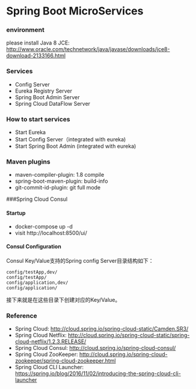 Spring Boot MicroServices
==================================

### environment

please install Java 8 JCE: http://www.oracle.com/technetwork/java/javase/downloads/jce8-download-2133166.html

### Services

* Config Server
* Eureka Registry Server
* Spring Boot Admin Server
* Spring Cloud DataFlow Server

### How to start services

* Start Eureka
* Start Config Server（integrated with eureka)
* Start Spring Boot Admin (integrated with eureka)

### Maven plugins

* maven-compiler-plugin: 1.8 compile
* spring-boot-maven-plugin: build-info
* git-commit-id-plugin: git full mode

###Spring Cloud Consul

#### Startup

* docker-compose up -d
* visit http://localhost:8500/ui/

#### Consul Configuration

Consul Key/Value支持的Spring config Server目录结构如下：

    config/testApp,dev/
    config/testApp/
    config/application,dev/
    config/application/

接下来就是在这些目录下创建对应的Key/Value。

### Reference

* Spring Cloud: http://cloud.spring.io/spring-cloud-static/Camden.SR3/
* Spring Cloud Netflix: http://cloud.spring.io/spring-cloud-static/spring-cloud-netflix/1.2.3.RELEASE/
* Spring Cloud Consul: http://cloud.spring.io/spring-cloud-consul/
* Spring Cloud ZooKeeper: http://cloud.spring.io/spring-cloud-zookeeper/spring-cloud-zookeeper.html
* Spring Cloud CLI Launcher: https://spring.io/blog/2016/11/02/introducing-the-spring-cloud-cli-launcher
